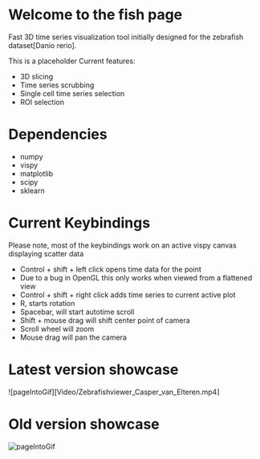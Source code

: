 # Welcome to the fish page
Fast 3D time series visualization tool initially designed for the zebrafish dataset[Danio rerio].

This is a placeholder
Current features:

- 3D slicing
- Time series scrubbing
- Single cell time series selection
- ROI selection

# Dependencies
- numpy
- vispy
- matplotlib
- scipy
- sklearn

# Current Keybindings
Please note, most of the keybindings work on an active vispy canvas displaying
scatter data

- Control + shift + left click opens time data for the point
 - Due to a bug in OpenGL this only works when viewed from a flattened view
- Control + shift + right click adds time series to current active plot
- R, starts rotation
- Spacebar, will start autotime scroll
- Shift + mouse drag will shift center point of camera
- Scroll wheel will zoom
- Mouse drag will pan the camera
# Latest version showcase
![pageIntoGif][Video/Zebrafishviewer_Casper_van_Elteren.mp4]
# Old version showcase
![pageIntoGif](Video/pageIntro.gif)
